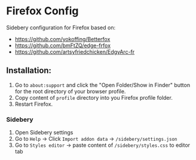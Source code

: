 # Firefox Config

Sidebery configuration for Firefox based on:

- https://github.com/yokoffing/Betterfox
- https://github.com/bmFtZQ/edge-frfox
- https://github.com/artsyfriedchicken/EdgyArc-fr

## Installation:

1. Go to `about:support` and click the "Open Folder/Show in Finder" button for the root directory of your browser profile.
2. Copy content of `profile` directory into you Firefox profile folder.
3. Restart Firefox.

### Sidebery

1. Open Sidebery settings
2. Go to `Help` -> Click `Import addon data` -> `/sidebery/settings.json`
3. Go to `Styles editor` -> paste content of `/sidebery/styles.css` to editor tab
